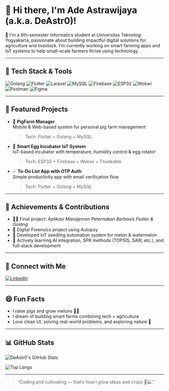 # 👋 Hi there, I'm Ade Astrawijaya (a.k.a. DeAstr0)!

🌱 I'm a 6th-semester Informatics student at Universitas Teknologi Yogyakarta, passionate about building impactful digital solutions for agriculture and livestock. I'm currently working on smart farming apps and IoT systems to help small-scale farmers thrive using technology.

---

## 🔧 Tech Stack & Tools

![Golang](https://img.shields.io/badge/Go-00ADD8?style=flat&logo=go&logoColor=white)
![Flutter](https://img.shields.io/badge/Flutter-02569B?style=flat&logo=flutter&logoColor=white)
![Laravel](https://img.shields.io/badge/Laravel-F55247?style=flat&logo=laravel&logoColor=white)
![MySQL](https://img.shields.io/badge/MySQL-4479A1?style=flat&logo=mysql&logoColor=white)
![Firebase](https://img.shields.io/badge/Firebase-FFCA28?style=flat&logo=firebase&logoColor=white)
![ESP32](https://img.shields.io/badge/ESP32-IoT-blue?style=flat&logo=esphome)
![Wokwi](https://img.shields.io/badge/Wokwi-Simulator-purple?style=flat)
![Postman](https://img.shields.io/badge/Postman-F76935?style=flat&logo=postman&logoColor=white)
![Figma](https://img.shields.io/badge/Figma-000000?style=flat&logo=figma&logoColor=white)

---

## 🚀 Featured Projects

- 🐖 **PigFarm Manager**  
  Mobile & Web-based system for personal pig farm management  
  > Tech: Flutter + Golang + MySQL

- 🥚 **Smart Egg Incubator IoT System**  
  IoT-based incubator with temperature, humidity control & egg rotator  
  > Tech: ESP32 + Firebase + Wokwi + Thunkable

- ✅ **To-Do List App with OTP Auth**  
  Simple productivity app with email verification flow  
  > Tech: Flutter + Golang + MySQL

---

## 🏅 Achievements & Contributions

- 👨‍💻 Final project: *Aplikasi Manajemen Peternakan Berbasis Flutter & Golang*  
- 🧪 Digital Forensics project using Autopsy  
- 🌾 Developed IoT seedling automation system for melon & watermelon  
- 🧠 Actively learning AI integration, SPK methods (TOPSIS, SAW, etc.), and full-stack development

---

## 🔗 Connect with Me

[![LinkedIn](https://img.shields.io/badge/LinkedIn-blue?style=flat&logo=linkedin&logoColor=white)](https://www.linkedin.com/)  

---

## 😄 Fun Facts

- I raise pigs and grow melons 🍉🐷
- I dream of building smart farms combining tech + agriculture
- Love clean UI, solving real-world problems, and exploring nature 🌿

---

## 📊 GitHub Stats

![DeAstr0's GitHub Stats](https://github-readme-stats.vercel.app/api?username=DeAstr0&show_icons=true&theme=radical)

![Top Langs](https://github-readme-stats.vercel.app/api/top-langs/?username=DeAstr0&layout=compact&theme=radical)

---

> “Coding and cultivating — that’s how I grow ideas and crops 🌱💻.”

